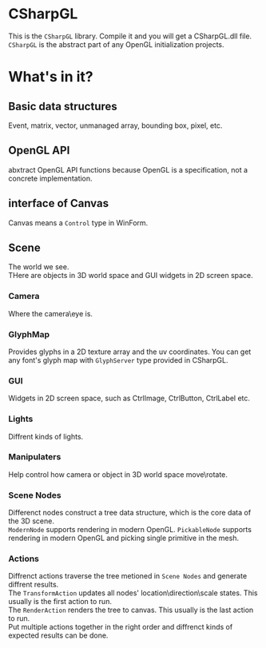 ﻿# CSharpGL
This is the `CSharpGL` library. Compile it and you will get a CSharpGL.dll file.  
`CSharpGL` is the abstract part of any OpenGL initialization projects.
# What's in it?
## Basic data structures
Event, matrix, vector, unmanaged array, bounding box, pixel, etc.
## OpenGL API
abxtract OpenGL API functions because OpenGL is a specification, not a concrete implementation.
## interface of Canvas
Canvas means a `Control` type in WinForm.
## Scene
The world we see.  
THere are objects in 3D world space and GUI widgets in 2D screen space.  
### Camera
Where the camera\eye is.
### GlyphMap
Provides glyphs in a 2D texture array and the uv coordinates. You can get any font's glyph map with `GlyphServer` type provided in CSharpGL.
### GUI
Widgets in 2D screen space, such as CtrlImage, CtrlButton, CtrlLabel etc.
### Lights
Diffrent kinds of lights.
### Manipulaters
Help control how camera or object in 3D world space move\rotate.
### Scene Nodes
Differenct nodes construct a tree data structure, which is the core data of the 3D scene.  
`ModernNode` supports rendering in modern OpenGL.
`PickableNode` supports rendering in modern OpenGL and picking single primitive in the mesh.
### Actions
Diffrenct actions traverse the tree metioned in `Scene Nodes` and generate diffrent results.  
The `TransformAction` updates all nodes' location\direction\scale states. This usually is the first action to run.  
The `RenderAction` renders the tree to canvas. This usually is the last action to run.  
Put multiple actions together in the right order and diffrenct kinds of expected results can be done.
